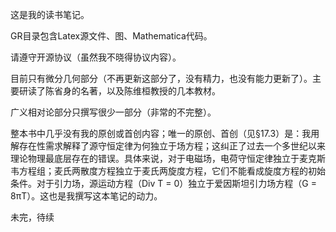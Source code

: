 这是我的读书笔记。

GR目录包含Latex源文件、图、Mathematica代码。

请遵守开源协议（虽然我不晓得协议内容）。

目前只有微分几何部分（不再更新这部分了，没有精力，也没有能力更新了）。主要研读了陈省身的名著，以及陈维桓教授的几本教材。

广义相对论部分只撰写很少一部分（非常的不完整）。

整本书中几乎没有我的原创或首创内容；唯一的原创、首创（见§17.3）是：我用解存在性需求解释了源守恒定律为何独立于场方程；这纠正了过去一个多世纪以来理论物理最底层存在的错误。具体来说，对于电磁场，电荷守恒定律独立于麦克斯韦方程组；麦氏两散度方程独立于麦氏两旋度方程，它们不能看成旋度方程的初始条件。对于引力场，源运动方程（Div T = 0）独立于爱因斯坦引力场方程（G = 8πT）。这也是我撰写这本笔记的动力。

未完，待续
